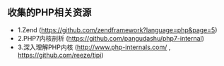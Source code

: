 ## 收集的PHP相关资源
* 1.Zend (https://github.com/zendframework?language=php&page=5)
* 2.PHP7内核剖析 (https://github.com/pangudashu/php7-internal)
* 3.深入理解PHP内核 (http://www.php-internals.com/ , https://github.com/reeze/tipi)
